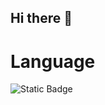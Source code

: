 ## Hi there 👋

# Language
![Static Badge](https://img.shields.io/badge/Golang-blue?style=for-the-badge&logo=go&logoColor=blue&logoSize=auto&labelColor=white)

